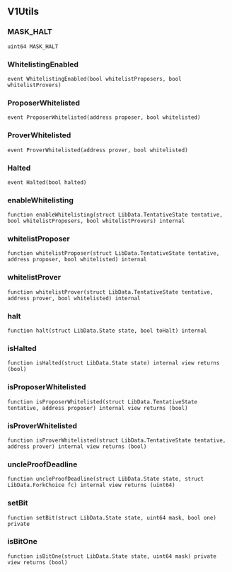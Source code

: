 ## V1Utils

### MASK_HALT

```solidity
uint64 MASK_HALT
```

### WhitelistingEnabled

```solidity
event WhitelistingEnabled(bool whitelistProposers, bool whitelistProvers)
```

### ProposerWhitelisted

```solidity
event ProposerWhitelisted(address proposer, bool whitelisted)
```

### ProverWhitelisted

```solidity
event ProverWhitelisted(address prover, bool whitelisted)
```

### Halted

```solidity
event Halted(bool halted)
```

### enableWhitelisting

```solidity
function enableWhitelisting(struct LibData.TentativeState tentative, bool whitelistProposers, bool whitelistProvers) internal
```

### whitelistProposer

```solidity
function whitelistProposer(struct LibData.TentativeState tentative, address proposer, bool whitelisted) internal
```

### whitelistProver

```solidity
function whitelistProver(struct LibData.TentativeState tentative, address prover, bool whitelisted) internal
```

### halt

```solidity
function halt(struct LibData.State state, bool toHalt) internal
```

### isHalted

```solidity
function isHalted(struct LibData.State state) internal view returns (bool)
```

### isProposerWhitelisted

```solidity
function isProposerWhitelisted(struct LibData.TentativeState tentative, address proposer) internal view returns (bool)
```

### isProverWhitelisted

```solidity
function isProverWhitelisted(struct LibData.TentativeState tentative, address prover) internal view returns (bool)
```

### uncleProofDeadline

```solidity
function uncleProofDeadline(struct LibData.State state, struct LibData.ForkChoice fc) internal view returns (uint64)
```

### setBit

```solidity
function setBit(struct LibData.State state, uint64 mask, bool one) private
```

### isBitOne

```solidity
function isBitOne(struct LibData.State state, uint64 mask) private view returns (bool)
```

